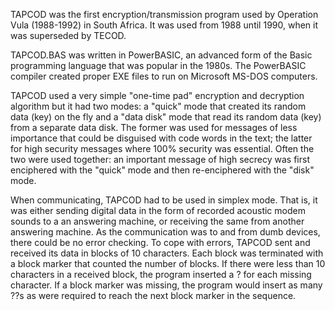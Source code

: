TAPCOD was the first encryption/transmission program used by Operation Vula (1988-1992) in South Africa. It was used from 1988 until 1990, when it was superseded by TECOD.

TAPCOD.BAS was written in PowerBASIC, an advanced form of the Basic programming language that was popular in the 1980s. The PowerBASIC compiler created proper EXE files to run on Microsoft MS-DOS computers.

TAPCOD used a very simple "one-time pad" encryption and decryption algorithm but it had two modes: a "quick" mode that created its random data (key) on the fly and a "data disk" mode that read its random data (key) from a separate data disk. The former was used for messages of less importance that could be disguised with code words in the text; the latter for high security messages where 100% security was essential. Often the two were used together: an important message of high secrecy was first enciphered with the "quick" mode and then re-enciphered with the "disk" mode.

When communicating, TAPCOD had to be used in simplex mode. That is, it was either sending digital data in the form of recorded acoustic modem sounds to a an answering machine, or receiving the same from another answering machine. As the communication was to and from dumb devices, there could be no error checking. To cope with errors, TAPCOD sent and received its data in blocks of 10 characters. Each block was terminated with a block marker that counted the number of blocks. If there were less than 10 characters in a received block, the program inserted a ? for each missing character. If a block marker was missing, the program would insert as many ??s as were required to reach the next block marker in the sequence.
